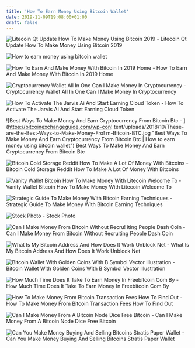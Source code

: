 ```yaml
---
title: 'How To Earn Money Using Bitcoin Wallet'
date: 2019-11-09T19:08:00+01:00
draft: false
---
```


![Litecoin Qt Update How To Make Money Using Bitcoin 2019 - ](http://static.congnghe.vn/tinmoi/store/images/thumb/15022018/219/2117670/litecoin_tang_vot_truoc_tin_don_hard_fork_1.jpg "Litecoin Qt Update How To Make Money Using Bitcoin 2019 | How to earn money using bitcoin wallet") Litecoin Qt Update How To Make Money Using Bitcoin 2019

![How to earn money using bitcoin wallet](http://www.makemoneyonlinewithtrafficwave.infohq.org/wp-content/uploads/2019/05/Make-money-like-a-bank-with-cloud-token-1-960.jpg "How to earn money using bitcoin wallet") 

![How To Earn And Make Money With Bitcoin In 2019 Home - ](https://crypto.affiliatemacho.com/wp-content/uploads/2019/06/cryptotab-300x249.png "How To Earn And Make Money With Bitcoin In 2019 Home | How to earn money using bitcoi!   n wallet") How To Earn And Make Money With Bitcoin In 2019 Home

![Cryptocurrency Wallet All In One Can I Make Money In Cryptocurrency - ](https://steemitimages.com/0x0/https://i.ytimg.com/vi/uRu1WQcidJI/maxresdefault.jpg "Cryptocurrency Wallet All In One Can I Make Money In Cryptocurrency | How to earn money using bitcoin wallet") Cryptocurrency Wallet All In One Can I Make Money In Cryptocurrency

![How To Activate The Jarvis Ai And Start Earning Cloud Token - ](http://www.makemoneyonlinewithtrafficwave.infohq.org/wp-content/uploads/2019/05/Make-money-like-a-bank-with-cloud-token-1-960.jpg "How To Activate The Jarvis Ai And Start Earning Cloud Token | How to earn money using bitcoin wallet") How To Activate The Jarvis Ai And Start Earning Cloud Token

![Best Ways To Make Money And Earn Cryptocurrency From Bitcoin Btc - ](https://bitcoinexchangeguide.com/wp-con!   tent/uploads/2018/10/These-are-the-Best-Ways-to-Make-Money-Fro!   m-Bitcoin-BTC.jpg "Best Ways To Make Money And Earn Cryptocurrency From Bitcoin Btc | How to earn money using bitcoin wallet") Best Ways To Make Money And Earn Cryptocurrency From Bitcoin Btc

![Bitcoin Cold Storage Reddit How To Make A Lot Of Money With Bitcoins - ](https://i.redd.it/y0sxm6gxmlcz.jpg "Bitcoin Cold Storage Reddit How To Make A Lot Of Money With Bitcoins | How to earn money using bitcoin wallet") Bitcoin Cold Storage Reddit How To Make A Lot Of Money With Bitcoins

![Vanity Wallet Bitcoin How To Make Money With Litecoin Welcome To - ](http://2.bp.blogspot.com/-YG3MtmhZJYA/VSwzOzUigqI/AAAAAAAAAcM/765E6tHPlqE/s1600/VanTutor3.jpg "Vanity Wallet Bitcoin How To Make Money With Litecoin Welcome To | How to earn money !   using bitcoin wallet") Vanity Wallet Bitcoin How To Make Money With Litecoin Welcome To

![Strategic Guide To Make Money With Bitcoin Earning Techniques - ](https://earningtechniques.com/wp-content/uploads/2019/05/4-min-6.jpg "Strategic Guide To Make Money With Bitcoin Earning Techniques | How to earn money using bitcoin wallet") Strategic Guide To Make Money With Bitcoin Earning Techniques

![Stock Photo - ](https://previews.123rf.com/images/vladayoung/vladayoung1812/vladayoung181200033/113096018-people-investing-gold-coins-with-the-symbol-b-in-bitcoin-wallet-flat-minimalist-styling-vector-illus.jpg "Stock Photo | How to earn money using bitcoin wallet") Stock Photo

![Can I Make Money From Bitcoin Without Recru!   iting People Dash Coin - ](https://i.ytimg.com/vi/7KNm1VXrUpg/maxresdefault.jpg "Can I Make Money From Bitcoin Without!    Recruiting People Dash Coin | How to earn money using bitcoin wallet") Can I Make Money From Bitcoin Without Recruiting People Dash Coin

![What Is My Bitcoin Address And How Does It Work Unblock Net - ](https://d178njs2swzquh.cloudfront.net/wp-content/uploads/2018/01/word-image-2.png "What Is My Bitcoin Address And How Does It Work Unblock Net | How to earn money using bitcoin wallet") What Is My Bitcoin Address And How Does It Work Unblock Net

![Bitcoin Wallet With Golden Coins With B Symbol Vector Illustration - ](https://media.istockphoto.com/vectors/bitcoin-wallet-with-golden-coins-with-b-symbol-vector-illustration-of-vector-id1032566870 "Bitcoin Wallet With Golden Coins With B Symbol Vector Illustration | How to earn money using bitcoin wallet") Bitcoin Wallet With Golden Coins With B Symbol Vector Illustration

![How Much Time Does It Take To Earn Money In Freebitcoin Com By - ](https://qph.fs.quoracdn.net/main-qimg-68d1bf4052981b32cf71aefa413c3c3f "How Much Time Does It Take To Earn Money In Freebitcoin Com By | How to earn money using bitcoin wallet") How Much Time Does It Take To Earn Money In Freebitcoin Com By

![How To Make Money From Bitcoin Transaction Fees How To Find Out - ](https://ecryptocurrencys.com/wp-content/uploads/2018/09/how-to-make-money-from-bitcoin-transaction-fees-how-to-find-out-bitcoin-address.jpg "How To Make Money From Bitcoin Transaction Fees How To Find Out | How to earn money using bitcoin wallet") How To Make Money From Bitcoin Transaction Fees How To Find Out

![Can I Make Money From A Bitcoin Node Dice Free Bitcoin - ](https://www.hardware-wallets.net/wp-content/uploads/2017/04/Trezor-Setup-neues-Konto-erstellen.png) Can I Make Money From A Bitcoin Node Dice Free Bitcoin

![Can You Make Money Buying And Selling Bitcoins Stratis Paper Wallet - ](https://buyingstratis.com/images/stratis-3.jpg "Can You Make Money Buying And Selling Bitcoins Stratis Paper Wallet | How to earn money using bitcoin wallet") Can You Make Money Buying And Selling Bitcoins Stratis Paper Wallet